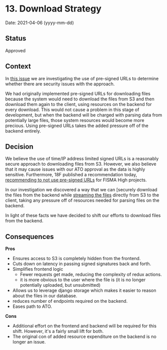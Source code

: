 # 13. Download Strategy

Date: 2021-04-06 (yyyy-mm-dd)

## Status

Approved

## Context

In [this issue](https://github.com/raft-tech/TANF-app/issues/771) we are investigating the use of pre-signed URLs to determine whether there are security issues with the approach.

We had originally implemented pre-signed URLs for downloading files because the system would need to download the files from S3 and then download them again to the client, using resources on the backend for every download. This would not cause a problem in this stage of development, but when the backend will be charged with parsing data from potentially large files, those system resources would become more precious. Using pre-signed URLs takes the added pressure off of the backend entirely.

## Decision

We believe the use of time/IP address limited signed URLs is a reasonably secure approach to downloading files from S3. However, we also believe that it may cause issues with our ATO approval as the data is highly sensitive. Furthermore, 18F published a recommendation today, [recommending to not use pre-signed URLs](https://engineering.18f.gov/security/cloud-services/) for FISMA High projects.

In our investigation we discovered a way that we can [securely download the files from the backend while [streaming the files](https://github.com/jschneier/django-storages/blob/master/storages/backends/s3boto3.py#L83) directly from S3 to the client, taking any pressure off of resources needed for parsing files on the backend. 

In light of these facts we have decided to shift our efforts to download files from the backend.

## Consequences

**Pros**
- Ensures access to S3 is completely hidden from the frontend.
- Cuts down on latency in passing signed signatures back and forth.
- Simplifies frontend logic
    - Fewer requests get made, reducing the complexity of redux actions.
    - it is more obvious to the user where the file is (it is no longer potentially uploaded, but unsubmitted)
- Allows us to leverage django storage which makes it easier to reason about the files in our database.
- reduces number of endpoints required on the backend.
- Eases path to ATO.


**Cons**
- Additional effort on the frontend and backend will be required for this shift. However, it's a fairly small lift for both.
- The original con of added resource expenditure on the backend is no longer an issue.
